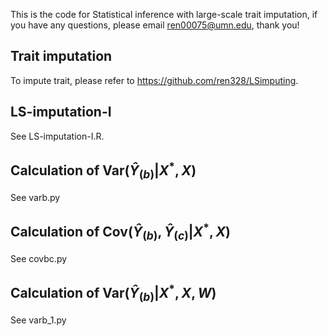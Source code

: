 This is the code for Statistical inference with large-scale trait imputation, if you have any questions, please email ren00075@umn.edu, thank you!
## Trait imputation
To impute trait, please refer to https://github.com/ren328/LSimputing.

## LS-imputation-I
See LS-imputation-I.R.

## Calculation of $\text{Var}(\hat{Y}_{(b)}| X^*, X)$
See varb.py

## Calculation of $`\text{Cov}(\hat{Y}_{(b)},\hat{Y}_{(c)}|X^*, X)`$
See covbc.py

## Calculation of $\text{Var}(\hat{Y}_{(b)}| X^*, X,W)$
See varb_1.py
